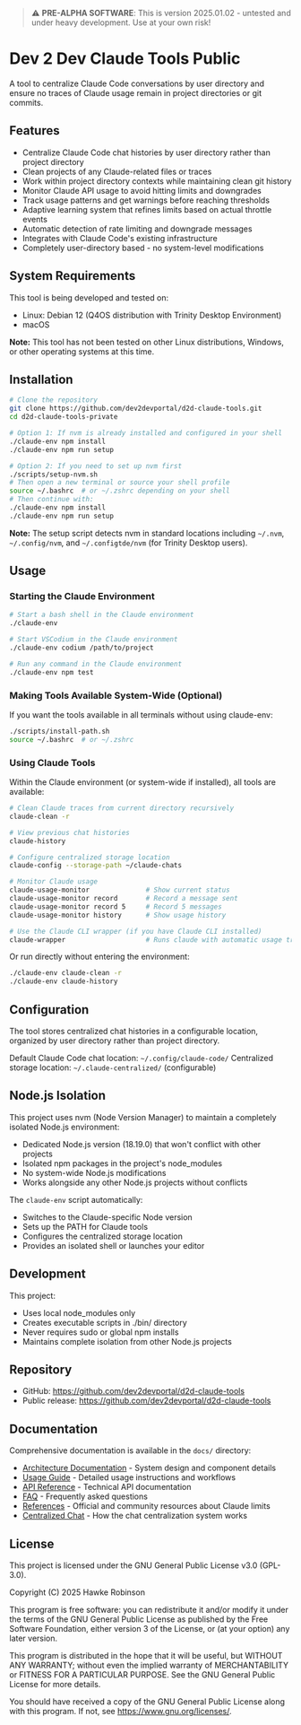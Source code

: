 > ⚠️ **PRE-ALPHA SOFTWARE**: This is version 2025.01.02 - untested and under heavy development. Use at your own risk!

# Dev 2 Dev Claude Tools Public

A tool to centralize Claude Code conversations by user directory and ensure no traces of Claude usage remain in project directories or git commits.

## Features

- Centralize Claude Code chat histories by user directory rather than project directory
- Clean projects of any Claude-related files or traces
- Work within project directory contexts while maintaining clean git history
- Monitor Claude API usage to avoid hitting limits and downgrades
- Track usage patterns and get warnings before reaching thresholds
- Adaptive learning system that refines limits based on actual throttle events
- Automatic detection of rate limiting and downgrade messages
- Integrates with Claude Code's existing infrastructure
- Completely user-directory based - no system-level modifications

## System Requirements

This tool is being developed and tested on:
- Linux: Debian 12 (Q4OS distribution with Trinity Desktop Environment)
- macOS

**Note:** This tool has not been tested on other Linux distributions, Windows, or other operating systems at this time.

## Installation

```bash
# Clone the repository
git clone https://github.com/dev2devportal/d2d-claude-tools.git
cd d2d-claude-tools-private

# Option 1: If nvm is already installed and configured in your shell
./claude-env npm install
./claude-env npm run setup

# Option 2: If you need to set up nvm first
./scripts/setup-nvm.sh
# Then open a new terminal or source your shell profile
source ~/.bashrc  # or ~/.zshrc depending on your shell
# Then continue with:
./claude-env npm install
./claude-env npm run setup
```

**Note:** The setup script detects nvm in standard locations including `~/.nvm`, `~/.config/nvm`, and `~/.configtde/nvm` (for Trinity Desktop users).

## Usage

### Starting the Claude Environment

```bash
# Start a bash shell in the Claude environment
./claude-env

# Start VSCodium in the Claude environment
./claude-env codium /path/to/project

# Run any command in the Claude environment
./claude-env npm test
```

### Making Tools Available System-Wide (Optional)

If you want the tools available in all terminals without using claude-env:

```bash
./scripts/install-path.sh
source ~/.bashrc  # or ~/.zshrc
```

### Using Claude Tools

Within the Claude environment (or system-wide if installed), all tools are available:

```bash
# Clean Claude traces from current directory recursively
claude-clean -r

# View previous chat histories
claude-history

# Configure centralized storage location
claude-config --storage-path ~/claude-chats

# Monitor Claude usage
claude-usage-monitor              # Show current status
claude-usage-monitor record       # Record a message sent
claude-usage-monitor record 5     # Record 5 messages
claude-usage-monitor history      # Show usage history

# Use the Claude CLI wrapper (if you have Claude CLI installed)
claude-wrapper                    # Runs claude with automatic usage tracking
```

Or run directly without entering the environment:

```bash
./claude-env claude-clean -r
./claude-env claude-history
```

## Configuration

The tool stores centralized chat histories in a configurable location, organized by user directory rather than project directory.

Default Claude Code chat location: `~/.config/claude-code/`
Centralized storage location: `~/.claude-centralized/` (configurable)

## Node.js Isolation

This project uses nvm (Node Version Manager) to maintain a completely isolated Node.js environment:
- Dedicated Node.js version (18.19.0) that won't conflict with other projects
- Isolated npm packages in the project's node_modules
- No system-wide Node.js modifications
- Works alongside any other Node.js projects without conflicts

The `claude-env` script automatically:
- Switches to the Claude-specific Node version
- Sets up the PATH for Claude tools
- Configures the centralized storage location
- Provides an isolated shell or launches your editor

## Development

This project:
- Uses local node_modules only
- Creates executable scripts in ./bin/ directory
- Never requires sudo or global npm installs
- Maintains complete isolation from other Node.js projects

## Repository

- GitHub: https://github.com/dev2devportal/d2d-claude-tools
- Public release: https://github.com/dev2devportal/d2d-claude-tools

## Documentation

Comprehensive documentation is available in the `docs/` directory:

- [Architecture Documentation](docs/ARCHITECTURE.md) - System design and component details
- [Usage Guide](docs/USAGE_GUIDE.md) - Detailed usage instructions and workflows
- [API Reference](docs/API_REFERENCE.md) - Technical API documentation
- [FAQ](docs/FAQ.md) - Frequently asked questions
- [References](docs/REFERENCES.md) - Official and community resources about Claude limits
- [Centralized Chat](docs/CENTRALIZED_CHAT.md) - How the chat centralization system works

## License

This project is licensed under the GNU General Public License v3.0 (GPL-3.0).

Copyright (C) 2025 Hawke Robinson



This program is free software: you can redistribute it and/or modify
it under the terms of the GNU General Public License as published by
the Free Software Foundation, either version 3 of the License, or
(at your option) any later version.

This program is distributed in the hope that it will be useful,
but WITHOUT ANY WARRANTY; without even the implied warranty of
MERCHANTABILITY or FITNESS FOR A PARTICULAR PURPOSE. See the
GNU General Public License for more details.

You should have received a copy of the GNU General Public License
along with this program. If not, see <https://www.gnu.org/licenses/>.
